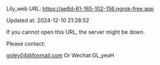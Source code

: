 Lily_web URL: https://ae6d-61-165-102-156.ngrok-free.app

Updated at: 2024-12-10 21:28:52

If you cannot open this URL, the server might be down.

Please contact: 

goley04@foxmail.com Or Wechat:GL_yeaH